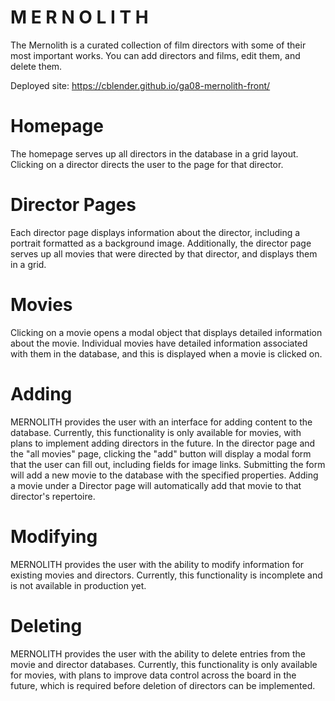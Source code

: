 # M E R N O L I T H

The Mernolith is a curated collection of film directors with some of their most important works. You can add directors and films, edit them, and delete them.

Deployed site: https://cblender.github.io/ga08-mernolith-front/
# Homepage

The homepage serves up all directors in the database in a grid layout. Clicking on a director directs the user to the page for that director.

# Director Pages

Each director page displays information about the director, including a portrait formatted as a background image. Additionally, the director page serves up all movies that were directed by that director, and displays them in a grid.

# Movies

Clicking on a movie opens a modal object that displays detailed information about the movie. Individual movies have detailed information associated with them in the database, and this is displayed when a movie is clicked on.

# Adding

MERNOLITH provides the user with an interface for adding content to the database. Currently, this functionality is only available for movies, with plans to implement adding directors in the future. In the director page and the "all movies" page, clicking the "add" button will display a modal form that the user can fill out, including fields for image links. Submitting the form will add a new movie to the database with the specified properties. Adding a movie under a Director page will automatically add that movie to that director's repertoire.

# Modifying

MERNOLITH provides the user with the ability to modify information for existing movies and directors. Currently, this functionality is incomplete and is not available in production yet.

# Deleting

MERNOLITH provides the user with the ability to delete entries from the movie and director databases. Currently, this functionality is only available for movies, with plans to improve data control across the board in the future, which is required before deletion of directors can be implemented.
